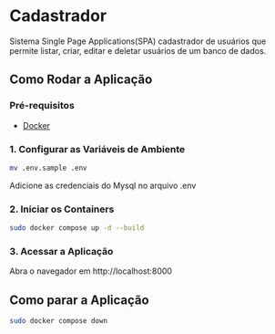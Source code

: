 # Cadastrador

Sistema Single Page Applications(SPA) cadastrador de usuários que permite listar, criar, editar e deletar usuários de um banco de dados.

## Como Rodar a Aplicação

### Pré-requisitos

- [Docker](https://docs.docker.com/engine/install/)

### 1. Configurar as Variáveis de Ambiente

```bash
mv .env.sample .env
```

Adicione as credenciais do Mysql no arquivo .env

### 2. Iniciar os Containers

```bash
sudo docker compose up -d --build
```

### 3. Acessar a Aplicação

Abra o navegador em http://localhost:8000

## Como parar a Aplicação

```bash
sudo docker compose down
```